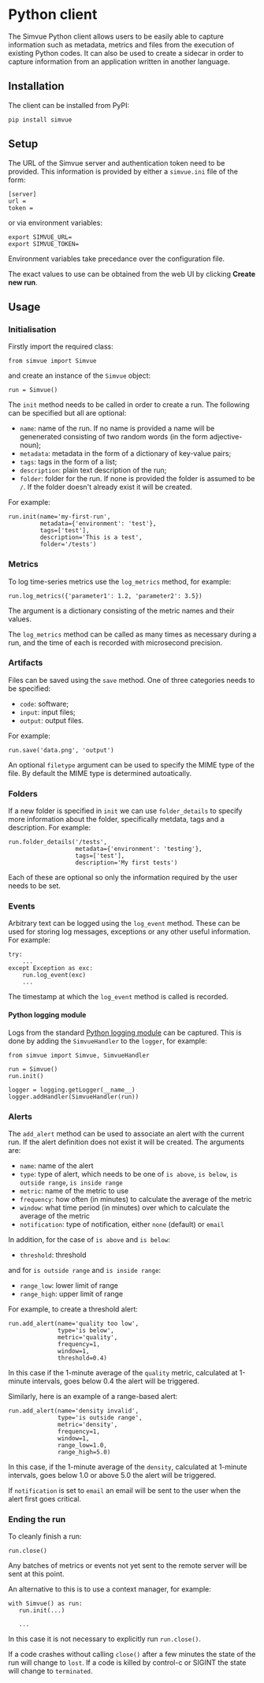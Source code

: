 # Python client

The Simvue Python client allows users to be easily able to capture information such as metadata, metrics and files from the execution of existing Python codes. It can also be used to create a sidecar in order to capture information from an application written in another language.

## Installation

The client can be installed from PyPI:
```
pip install simvue
```

## Setup

The URL of the Simvue server and authentication token need to be provided.
This information is provided by either a `simvue.ini` file of the form:
```
[server]
url = 
token = 
```
or via environment variables:
```
export SIMVUE_URL=
export SIMVUE_TOKEN=
```
Environment variables take precedance over the configuration file.

The exact values to use can be obtained from the web UI by clicking **Create new run**.

## Usage

### Initialisation

Firstly import the required class:
```
from simvue import Simvue
```
and create an instance of the `Simvue` object:
```
run = Simvue()
```
The `init` method needs to be called in order to create a run. The following can be specified but all are optional:

 * `name`: name of the run. If no name is provided a name will be genenerated consisting of two random words (in the form adjective-noun);
 * `metadata`: metadata in the form of a dictionary of key-value pairs;
 * `tags`: tags in the form of a list;
 * `description`: plain text description of the run;
 * `folder`: folder for the run. If none is provided the folder is assumed to be `/`. If the folder doesn't already exist it will be created.

For example:
```
run.init(name='my-first-run',
         metadata={'environment': 'test'},
         tags=['test'],
         description='This is a test',
         folder='/tests')
```

### Metrics

To log time-series metrics use the `log_metrics` method, for example:
```
run.log_metrics({'parameter1': 1.2, 'parameter2': 3.5})
```
The argument is a dictionary consisting of the metric names and their values.

The `log_metrics` method can be called as many times as necessary during a run, and the time of each is recorded with microsecond precision.

### Artifacts

Files can be saved using the `save` method. One of three categories needs to be specified:

 * `code`: software;
 * `input`: input files;
 * `output`: output files.

For example:
```
run.save('data.png', 'output')
```

An optional `filetype` argument can be used to specify the MIME type of the file. By default the MIME type is determined
autoatically.

### Folders

If a new folder is specified in `init` we can use `folder_details` to specify more information about the folder, specifically metdata, tags and a description. For
example:
```
run.folder_details('/tests',
                   metadata={'environment': 'testing'},
                   tags=['test'],
                   description='My first tests')
```
Each of these are optional so only the information required by the user needs to be set.

### Events

Arbitrary text can be logged using the `log_event` method. These can be used for storing log messages, exceptions or any other useful
information. For example:
```
try:
    ...
except Exception as exc:
    run.log_event(exc)
    ...
```
The timestamp at which the `log_event` method is called is recorded.

#### Python logging module

Logs from the standard [Python logging module](https://docs.python.org/3/library/logging.html) can be captured. This is done
by adding the `SimvueHandler` to the `logger`, for example:
```
from simvue import Simvue, SimvueHandler

run = Simvue()
run.init()

logger = logging.getLogger(__name__)
logger.addHandler(SimvueHandler(run))
```

### Alerts

The `add_alert` method can be used to associate an alert with the current run. If the alert definition does not exist it will
be created. The arguments are:

 * `name`: name of the alert
 * `type`: type of alert, which needs to be one of `is above`, `is below`, `is outside range`, `is inside range`
 * `metric`: name of the metric to use
 * `frequency`: how often (in minutes) to calculate the average of the metric
 * `window`: what time period (in minutes) over which to calculate the average of the metric
 * `notification`: type of notification, either `none` (default) or `email`

In addition, for the case of `is above` and `is below`:

 * `threshold`: threshold

and for `is outside range` and `is inside range`:

 * `range_low`: lower limit of range
 * `range_high`: upper limit of range

For example, to create a threshold alert:
```
run.add_alert(name='quality too low',
              type='is below',
              metric='quality',
              frequency=1,
              window=1,
              threshold=0.4)
```
In this case if the 1-minute average of the `quality` metric, calculated at 1-minute intervals, goes below 0.4 the alert will be triggered.

Similarly, here is an example of a range-based alert:
```
run.add_alert(name='density invalid',
              type='is outside range',
              metric='density',
              frequency=1,
              window=1,
              range_low=1.0,
              range_high=5.0)
```
In this case, if the 1-minute average of the `density`, calculated at 1-minute intervals, goes below 1.0 or above 5.0 the alert will be triggered.

If `notification` is set to `email` an email will be sent to the user when the alert first goes critical.

### Ending the run
To cleanly finish a run:
```
run.close()
```
Any batches of metrics or events not yet sent to the remote server will be sent at this point.

An alternative to this is to use a context manager, for example:
```
with Simvue() as run:
   run.init(...)

   ...
```
In this case it is not necessary to explicitly run `run.close()`.

If a code crashes without calling `close()` after a few minutes the state of the run will change to `lost`. If a code is
killed by control-c or SIGINT the state will change to `terminated`.
